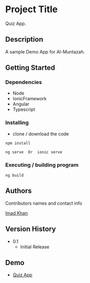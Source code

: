 
# Project Title

Quiz App.

## Description

A sample Demo App for Al-Muntazah.

## Getting Started

### Dependencies

* Node
* IonicFramework
* Angular
* Typescript


### Installing

* clone / download the code
```
npm install
```
```
ng serve  Or  ionic serve
```

### Executing / building program

```
ng build 
```


## Authors

Contributors names and contact info

[Imad Khan](https://imadkhan.dev)

## Version History

* 0.1
    * Initial Release

## Demo

* [Quiz App](https://quiz-app-85036.web.app)
